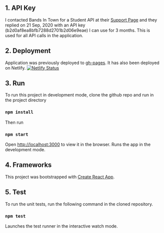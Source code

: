 ## 1. API Key
I contacted Bands In Town for a Student API at their [Support Page](https://www.artists.bandsintown.com/support/api-installation) and they replied on 21 Sep, 2020 with an API key (b2d0af8ea8bfb7288d2701b2d06e9eae) I can use for 3 months. This is used for all API calls in the application.

## 2. Deployment
Application was previously deployed to [gh-pages](https://ramlahaziz.github.io/artisthub).
It has also been deployed on Netlify.
[![Netlify Status](https://api.netlify.com/api/v1/badges/36fdf1d9-e260-484c-863d-36f6871f65df/deploy-status)](https://app.netlify.com/sites/artisthub/deploys)


## 3. Run 
To run this project in development mode, clone the github repo and run in the project directory 
### `npm install` 
Then run 
### `npm start`
Open [http://localhost:3000](http://localhost:3000) to view it in the browser.
Runs the app in the development mode.<br />

## 4. Frameworks
This project was bootstrapped with [Create React App](https://github.com/facebook/create-react-app).

## 5. Test
To run the unit tests, run the following command in the cloned repository.

### `npm test`

Launches the test runner in the interactive watch mode.<br />
